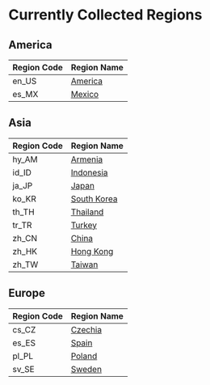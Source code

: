 # Currently Collected Regions

## America

| Region Code | Region Name |
| --- | --- |
| en_US | [America](en_US/index.md) | 
| es_MX | [Mexico](es_MX/index.md) | 

## Asia

| Region Code | Region Name |
| --- | --- |
| hy_AM | [Armenia](hy_AM/index.md) | 
| id_ID | [Indonesia](id_ID/index.md) | 
| ja_JP | [Japan](ja_JP/index.md) | 
| ko_KR | [South Korea](ko_KR/index.md) | 
| th_TH | [Thailand](th_TH/index.md) | 
| tr_TR | [Turkey](tr_TR/index.md) | 
| zh_CN | [China](zh_CN/index.md) | 
| zh_HK | [Hong Kong](zh_HK/index.md) | 
| zh_TW | [Taiwan](zh_TW/index.md) | 

## Europe

| Region Code | Region Name |
| --- | --- |
| cs_CZ | [Czechia](cs_CZ/index.md) | 
| es_ES | [Spain](es_ES/index.md) | 
| pl_PL | [Poland](pl_PL/index.md) | 
| sv_SE | [Sweden](sv_SE/index.md) | 
